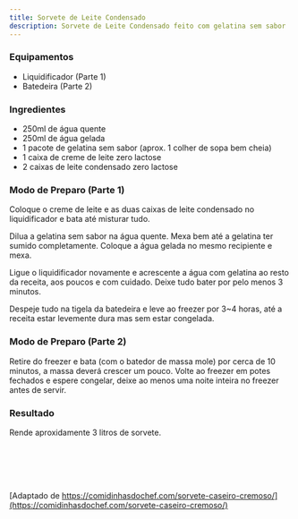 ```yaml
---
title: Sorvete de Leite Condensado
description: Sorvete de Leite Condensado feito com gelatina sem sabor
---
```


### Equipamentos

- Liquidificador (Parte 1)
- Batedeira (Parte 2)

### Ingredientes

* 250ml de água quente
* 250ml de água gelada
* 1 pacote de gelatina sem sabor (aprox. 1 colher de sopa bem cheia)
* 1 caixa de creme de leite zero lactose
* 2 caixas de leite condensado zero lactose

### Modo de Preparo (Parte 1)

Coloque o creme de leite e as duas caixas de leite condensado no liquidificador e bata até misturar tudo.

Dilua a gelatina sem sabor na água quente. Mexa bem até a gelatina ter sumido completamente. Coloque a água gelada no mesmo recipiente e mexa.

Ligue o liquidificador novamente e acrescente a água com gelatina ao resto da receita, aos poucos e com cuidado. Deixe tudo bater por pelo menos 3 minutos.

Despeje tudo na tigela da batedeira e leve ao freezer por 3~4 horas, até a receita estar levemente dura mas sem estar congelada.

### Modo de Preparo (Parte 2)

Retire do freezer e bata (com o batedor de massa mole) por cerca de 10 minutos, a massa deverá crescer um pouco. Volte ao freezer em potes fechados e espere congelar, deixe ao menos uma noite inteira no freezer antes de servir.

### Resultado

Rende aproxidamente 3 litros de sorvete.

<br />
<br />
<br />
<br />

[Adaptado de https://comidinhasdochef.com/sorvete-caseiro-cremoso/](https://comidinhasdochef.com/sorvete-caseiro-cremoso/)